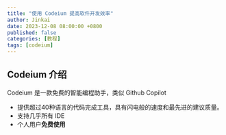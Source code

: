 ```yaml
---
title: "使用 Codeium 提高软件开发效率"
author: Jinkai
date: 2023-12-08 08:00:00 +0800
published: false
categories: [教程]
tags: [codeium]
---
```


## Codeium 介绍

Codeium 是一款免费的智能编程助手，类似 Github Copilot

- 提供超过40种语言的代码完成工具，具有闪电般的速度和最先进的建议质量。
- 支持几乎所有 IDE
- 个人用户**免费使用**
